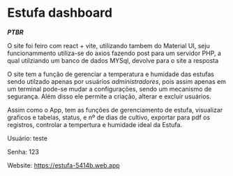# Estufa dashboard

**_PTBR_**

O site foi feiro com react + vite, utilizando tambem do Material UI, seju funcionammento utiliza-se do axios fazendo post para um servidor PHP, a qual utilziando um banco de dados MYSql, devolve para o site a resposta

O site tem a função de gerenciar a temperatura e humidade das estufas sendo utilzado apenas por usuários *administradores*, pois assim apenas em um terminal pode-se mudar a configurações, sendo um mecanismo de segurança. Além disso ele permite a criação, alterar e excluir usuários. 

Assim como o App, tem as funções de gerenciamento de estufa, visualizar graficos e  tabelas, status, e nº de dias de cultivo, exportar para pdf os registros, controlar a tempertura e humidade ideal da Estufa.


Usuário: teste 

Senha: 123

Website: https://estufa-5414b.web.app